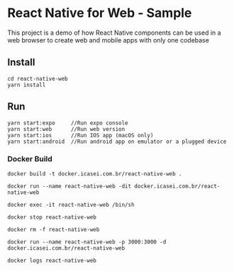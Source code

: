 # React Native for Web - Sample
This project is a demo of how React Native components can be used in a web browser to create web and mobile apps with only one codebase

## Install
```
cd react-native-web
yarn install
```

## Run
```
yarn start:expo     //Run expo console
yarn start:web      //Run web version
yarn start:ios      //Run IOS app (macOS only)
yarn start:android  //Run android app on emulator or a plugged device
```

### Docker Build

```
docker build -t docker.icasei.com.br/react-native-web .

docker run --name react-native-web -dit docker.icasei.com.br/react-native-web

docker exec -it react-native-web /bin/sh

docker stop react-native-web

docker rm -f react-native-web

docker run --name react-native-web -p 3000:3000 -d docker.icasei.com.br/react-native-web

docker logs react-native-web
```
